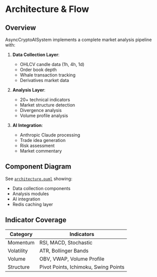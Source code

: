 # Architecture & Flow

## Overview
AsyncCryptoAISystem implements a complete market analysis pipeline with:

1. **Data Collection Layer**:
   - OHLCV candle data (1h, 4h, 1d)
   - Order book depth
   - Whale transaction tracking
   - Derivatives market data

2. **Analysis Layer**:
   - 20+ technical indicators
   - Market structure detection
   - Divergence analysis
   - Volume profile analysis

3. **AI Integration**:
   - Anthropic Claude processing
   - Trade idea generation
   - Risk assessment
   - Market commentary

## Component Diagram
See [`architecture.puml`](./architecture.puml) showing:
- Data collection components
- Analysis modules
- AI integration
- Redis caching layer

## Indicator Coverage
| Category | Indicators |
|----------|------------|
| Momentum | RSI, MACD, Stochastic |
| Volatility | ATR, Bollinger Bands |
| Volume | OBV, VWAP, Volume Profile |
| Structure | Pivot Points, Ichimoku, Swing Points |
